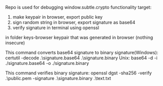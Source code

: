 Repo is used for debugging window.subtle.crypto functionality
target:
1. make keypair in browser, export public key
2. sign random string in browser, export signature as base64
3. verify signature in terminal using openssl


in folder keys-browser keypair that was generated in browser (nothing insecure)

This command converts base64 signature to binary signature(Windows):
certutil -decode .\signature.base64 .\signature.binary
Unix:
base64 -d -i ./signature.base64 -o ./signature.binary

This command verifies binary signature:
openssl dgst -sha256 -verify .\public.pem -signature .\signature.binary .\text.txt